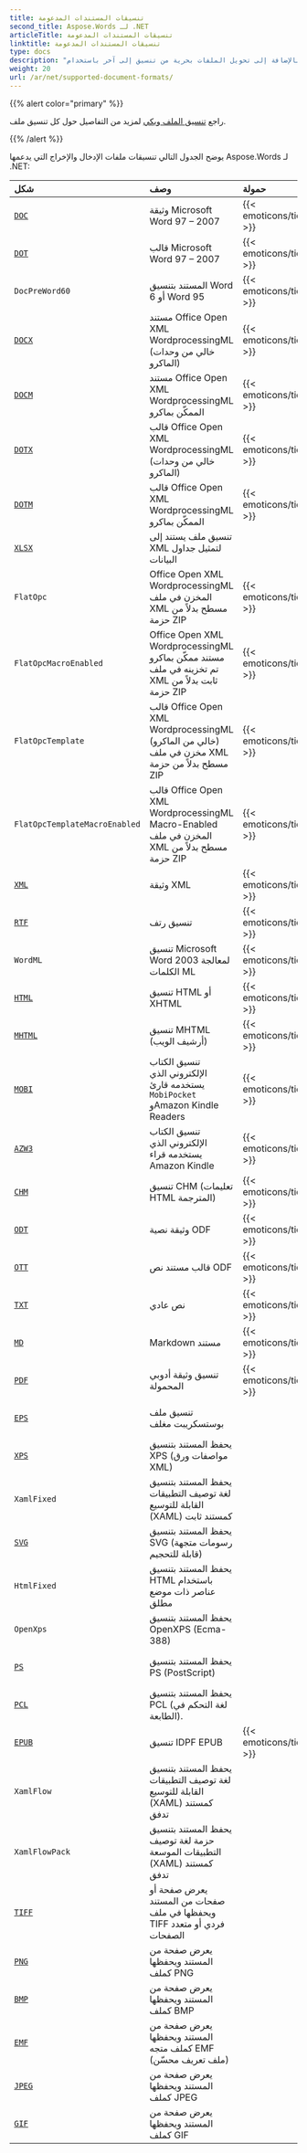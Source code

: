 ```yaml
---
title: تنسيقات المستندات المدعومة
second_title: Aspose.Words لـ .NET
articleTitle: تنسيقات المستندات المدعومة
linktitle: تنسيقات المستندات المدعومة
type: docs
description: "قم بتحرير المستندات المصدر بالعديد من التنسيقات الشائعة، بالإضافة إلى تحويل الملفات بحرية من تنسيق إلى آخر باستخدام C#."
weight: 20
url: /ar/net/supported-document-formats/
---
```


{{% alert color="primary" %}}

راجع [تنسيق الملف ويكي](https://docs.fileformat.com/) لمزيد من التفاصيل حول كل تنسيق ملف.

{{% /alert %}}

يوضح الجدول التالي تنسيقات ملفات الإدخال والإخراج التي يدعمها Aspose.Words لـ .NET:

| شكل | وصف |  حمولة | يحفظ |  ملاحظات |
|  :-  |  :-  |  :-  |  :-  |  :-  |
| [`DOC`](https://docs.fileformat.com/word-processing/doc/) | وثيقة Microsoft Word 97 – 2007 | {{< emoticons/tick >}} | {{< emoticons/tick >}} | |
| [`DOT`](https://docs.fileformat.com/word-processing/dot/) | قالب Microsoft Word 97 – 2007 | {{< emoticons/tick >}} | {{< emoticons/tick >}} | |
| `DocPreWord60` | المستند بتنسيق Word 6 أو Word 95 | {{< emoticons/tick >}} | | |
| [`DOCX`](https://docs.fileformat.com/word-processing/docx/) | مستند Office Open XML WordprocessingML (خالي من وحدات الماكرو) | {{< emoticons/tick >}} | {{< emoticons/tick >}} | |
| [`DOCM`](https://docs.fileformat.com/word-processing/docm/) | مستند Office Open XML WordprocessingML الممكّن بماكرو | {{< emoticons/tick >}} | {{< emoticons/tick >}} | |
| [`DOTX`](https://docs.fileformat.com/word-processing/dotx/) | قالب Office Open XML WordprocessingML (خالي من وحدات الماكرو) | {{< emoticons/tick >}} | {{< emoticons/tick >}} | |
| [`DOTM`](https://docs.fileformat.com/word-processing/dotm/) | قالب Office Open XML WordprocessingML الممكّن بماكرو | {{< emoticons/tick >}} | {{< emoticons/tick >}} | |
| [`XLSX`](https://docs.fileformat.com/spreadsheet/xlsx/) | تنسيق ملف يستند إلى XML لتمثيل جداول البيانات || {{< emoticons/tick >}} | |
|  `FlatOpc`  | Office Open XML WordprocessingML المخزن في ملف XML مسطح بدلاً من حزمة ZIP | {{< emoticons/tick >}} | {{< emoticons/tick >}} | |
|  `FlatOpcMacroEnabled`  | Office Open XML WordprocessingML مستند ممكّن بماكرو تم تخزينه في ملف XML ثابت بدلاً من حزمة ZIP | {{< emoticons/tick >}} | {{< emoticons/tick >}} | |
|  `FlatOpcTemplate`  | قالب Office Open XML WordprocessingML (خالي من الماكرو) مخزن في ملف XML مسطح بدلاً من حزمة ZIP | {{< emoticons/tick >}} | {{< emoticons/tick >}} | |
|  `FlatOpcTemplateMacroEnabled`  | قالب Office Open XML WordprocessingML Macro-Enabled المخزن في ملف XML مسطح بدلاً من حزمة ZIP | {{< emoticons/tick >}} | {{< emoticons/tick >}} | |
| [`XML`](https://docs.fileformat.com/web/xml/) | وثيقة XML | {{< emoticons/tick >}} || |
| [`RTF`](https://docs.fileformat.com/word-processing/rtf/) | تنسيق رتف | {{< emoticons/tick >}} | {{< emoticons/tick >}} | |
|  `WordML`  | تنسيق Microsoft Word 2003 لمعالجة الكلمات ML | {{< emoticons/tick >}} | {{< emoticons/tick >}} | |
| [`HTML`](https://docs.fileformat.com/web/html/) | تنسيق HTML أو XHTML | {{< emoticons/tick >}} | {{< emoticons/tick >}} | |
| [`MHTML`](https://docs.fileformat.com/web/mhtml/) | تنسيق MHTML (أرشيف الويب) | {{< emoticons/tick >}} | {{< emoticons/tick >}} | |
| [`MOBI`](https://docs.fileformat.com/ebook/mobi/) | تنسيق الكتاب الإلكتروني الذي يستخدمه قارئ `MobiPocket` وAmazon Kindle Readers | {{< emoticons/tick >}} |   {{< emoticons/tick >}}  | |
| [`AZW3`](https://docs.fileformat.com/ebook/azw3/) | تنسيق الكتاب الإلكتروني الذي يستخدمه قراء Amazon Kindle | {{< emoticons/tick >}} |   {{< emoticons/tick >}}  | |
| [`CHM`](https://docs.fileformat.com/web/chm/) | تنسيق CHM (تعليمات HTML المترجمة) | {{< emoticons/tick >}} | | |
| [`ODT`](https://docs.fileformat.com/word-processing/odt/) | وثيقة نصية ODF | {{< emoticons/tick >}} | {{< emoticons/tick >}} | |
| [`OTT`](https://docs.fileformat.com/word-processing/ott/) | قالب مستند نص ODF | {{< emoticons/tick >}} | {{< emoticons/tick >}} | |
| [`TXT`](https://docs.fileformat.com/word-processing/txt/) | نص عادي | {{< emoticons/tick >}} | {{< emoticons/tick >}} | |
| [`MD`](https://docs.fileformat.com/word-processing/md/) | Markdown مستند | {{< emoticons/tick >}} | {{< emoticons/tick >}} | |
| [`PDF`](https://docs.fileformat.com/pdf/) | تنسيق وثيقة أدوبي المحمولة | {{< emoticons/tick >}} | {{< emoticons/tick >}} | |
| [`EPS`](https://docs.fileformat.com/page-description-language/eps/) | تنسيق ملف بوستسكريبت مغلف || {{< emoticons/tick >}} | |
| [`XPS`](https://docs.fileformat.com/page-description-language/xps/) | يحفظ المستند بتنسيق XPS (مواصفات ورق XML) | | {{< emoticons/tick >}} | |
|  `XamlFixed`  | يحفظ المستند بتنسيق لغة توصيف التطبيقات القابلة للتوسيع (XAML) كمستند ثابت | | {{< emoticons/tick >}} | |
| [`SVG`](https://docs.fileformat.com/page-description-language/svg/) | يحفظ المستند بتنسيق SVG (رسومات متجهة قابلة للتحجيم) | | {{< emoticons/tick >}} | |
|  `HtmlFixed`  | يحفظ المستند بتنسيق HTML باستخدام عناصر ذات موضع مطلق | | {{< emoticons/tick >}} | |
|  `OpenXps`  | يحفظ المستند بتنسيق OpenXPS (Ecma-388) | | {{< emoticons/tick >}} | |
| [`PS`](https://docs.fileformat.com/page-description-language/ps/) | يحفظ المستند بتنسيق PS (PostScript) | | {{< emoticons/tick >}} | |
| [`PCL`](https://docs.fileformat.com/page-description-language/pcl/) | يحفظ المستند بتنسيق PCL (لغة التحكم في الطابعة). | | {{< emoticons/tick >}} | |
| [`EPUB`](https://docs.fileformat.com/ebook/epub/) | تنسيق IDPF EPUB |   {{< emoticons/tick >}}  | {{< emoticons/tick >}} | |
|  `XamlFlow`  |  يحفظ المستند بتنسيق لغة توصيف التطبيقات القابلة للتوسيع (XAML) كمستند تدفق | | {{< emoticons/tick >}} | |
|  `XamlFlowPack`  |  يحفظ المستند بتنسيق حزمة لغة توصيف التطبيقات الموسعة (XAML) كمستند تدفق | | {{< emoticons/tick >}} | |
| [`TIFF`](https://docs.fileformat.com/image/tiff/) | يعرض صفحة أو صفحات من المستند ويحفظها في ملف TIFF فردي أو متعدد الصفحات | | {{< emoticons/tick >}} | |
| [`PNG`](https://docs.fileformat.com/image/png/) | يعرض صفحة من المستند ويحفظها كملف PNG | | {{< emoticons/tick >}} | |
| [`BMP`](https://docs.fileformat.com/image/bmp/) | يعرض صفحة من المستند ويحفظها كملف BMP | | {{< emoticons/tick >}} | |
| [`EMF`](https://docs.fileformat.com/image/emf/) | يعرض صفحة من المستند ويحفظها كملف متجه EMF (ملف تعريف محسّن) | | {{< emoticons/tick >}} | |
| [`JPEG`](https://docs.fileformat.com/image/jpeg/) | يعرض صفحة من المستند ويحفظها كملف JPEG | | {{< emoticons/tick >}} | |
| [`GIF`](https://docs.fileformat.com/image/gif/) | يعرض صفحة من المستند ويحفظها كملف GIF | | {{< emoticons/tick >}} | |
